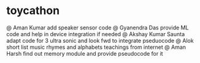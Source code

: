 # toycathon
@ Aman Kumar add speaker sensor code
@ Gyanendra Das  provide ML code and help in device integration if needed
@ Akshay Kumar Saunta  adapt code for 3 ultra sonic and look fwd to integrate pseduocode
@ Alok  short list music rhymes and alphabets teachings from internet
@ Aman Harsh find out memory module and provide pseudocode for it
